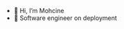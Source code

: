 - 👋 Hi, I’m Mohcine
- 👀 Software engineer on deployment


<!---
- 🌱 I’m currently learning ...
- 💞️ I’m looking to collaborate on ...
- 📫 How to reach me ...
mohcine-ahadjane/mohcine-ahadjane is a ✨ special ✨ repository because its `README.md` (this file) appears on your GitHub profile.
You can click the Preview link to take a look at your changes.
--->

